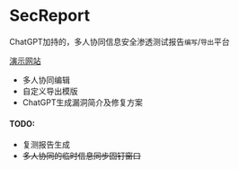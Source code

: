 # SecReport
ChatGPT加持的，多人协同信息安全渗透测试报告`编写`/`导出`平台

[演示网站](https://demo.sec-report.com)

* 多人协同编辑
* 自定义导出模版
* ChatGPT生成漏洞简介及修复方案

#### TODO:
* 复测报告生成
* ~~多人协同的临时信息同步固钉窗口~~
